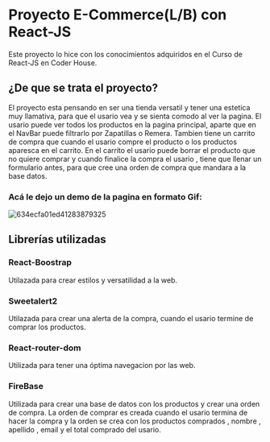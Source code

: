 # Proyecto E-Commerce(L/B) con React-JS 
Este proyecto lo hice con los conocimientos adquiridos en el Curso de React-JS en Coder House.

## ¿De que se trata el proyecto?

El proyecto esta pensando en ser una tienda versatil y tener una estetica muy llamativa, para que el usario vea y se sienta comodo al ver la pagina.
El usario puede ver todos los productos en la pagina principal, aparte que en el 
NavBar puede  filtrarlo por Zapatillas o Remera. Tambien tiene un carrito de compra que cuando el usario compre el producto o los productos aparesca en el carrito. En el carrito el usario puede borrar el producto que no quiere comprar y cuando finalice la compra el usario , tiene que llenar un formulario antes, para que cree una orden de compra que mandara a la base datos. 

### Acá le dejo un demo de la pagina en formato Gif:
![634ecfa01ed41283879325](https://user-images.githubusercontent.com/104284725/196485074-cc7dca7a-f5ac-430d-bab3-62ea645cb5d8.gif)

## Librerías utilizadas

### React-Boostrap

Utilazada para crear estilos y versatilidad a la web.

### Sweetalert2

Utilazada para crear una alerta de la compra, cuando el usario termine de comprar los productos.

### React-router-dom

Utilizada para tener una óptima navegacion por las web.

### FireBase

Utilizada para crear una base de datos con los productos y crear una orden de compra.
La orden de comprar es creada cuando el usario termina de hacer la compra y la orden se crea con los productos comprados , nombre , apellido , email y el total comprado del usario.

